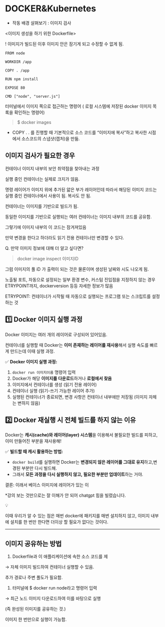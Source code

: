 # DOCKER&**Kubernetes**

- 작동 배경 살펴보기 : 이미지 검사

<이미지 생성을 하기 위한 Dockerfile>

! 이미지가 빌드된 이후 이미지 안은 잠기게 되고 수정할 수 없게 됨.

```docker
FROM node

WORKDIR /app

COPY . /app

RUN npm install

EXPOSE 80

CMD ["node", "server.js"]
```

터미널에서 이미지 쪽으로 접근하는 명령어 ( 로컬 시스템에 저장된 docker 이미지 목록을 확인하는 명령어)

> $ docker images

* COPY . . 를 진행할 때 기본적으로 소스 코드를 “이미지에 복사”하고 복사한 시점에서 소스코드의 스냅샷(캡처)을 만듦.

## 이미지 검사가 필요한 경우

컨테이너 이미지 내부의 보안 취약점을 찾아내는 과정

실행 중인 컨테이너는 실제로 크지가 않음.

명령 레이어가 이미지 위에 추가된 얇은 부가 레이어인데 따라서 해당된 이미지 코드는 실행 중인 컨테이너에서 사용이 됨. 복사도 안 됨.

컨테이너는 이미지를 기반으로 빌드가 됨.

동일한 이미지를 기반으로 실행되는 여러 컨테이너는 이미지 내부의 코드를 공유함.

그렇기에 이미지 내부의 이 코드는 잠겨져있음

만약 변경을 한다고 하더라도 읽기 전용 컨테이너만 변경할 수 있다.

Q. 만약 이미지 정보에 대해 더 알고 싶다면?

> docker image inspect 이미지ID

그럼 이미지의 풀 iD 가 출력이 되는 것은 물론이며 생성된 날짜와 시도 나오게 됨.

노출될 포트, 자동으로 설정되는 일부 환경 변수, 커스텀 진입점을 지정하지 않는 경우 ETRYPOINT까지, dockerversion  등등 자세한 정보가 많음

ETRYPOINT: 컨테이너가 시작될 때 자동으로 실행되는 프로그램 또는 스크립트를 설정하는 것

## **1️⃣ Docker 이미지 실행 과정**

Docker 이미지는 여러 개의 레이어로 구성되어 있어있음.

컨테이너를 실행할 때 Docker는 **이미 존재하는 레이어를 재사용**해서 실행 속도를 빠르게 만드는데 이때 실행 과정.

✅ **Docker 이미지 실행 과정:**

1. `docker run 이미지이름` 명령어 입력
2. Docker가 해당 **이미지를 다운로드**하거나 **로컬에서 찾음**
3. 이미지에서 컨테이너를 생성 (읽기 전용 레이어)
4. 컨테이너 실행 (읽기-쓰기 가능한 레이어 추가)
5. 실행된 컨테이너가 종료되면, 변경 사항은 컨테이너 내부에만 저장됨 (이미지 자체는 변하지 않음)

## **2️⃣ Docker 재실행 시 전체 빌드를 하지 않는 이유**

Docker는 **캐시(cache)와 레이어(layer) 시스템**을 이용해서 불필요한 빌드를 피하고, 이미 만들어진 부분을 재사용해!

✅ **빌드할 때 캐시 활용하는 방법:**

- `docker build`를 실행하면 Docker는 **변경되지 않은 레이어를 그대로 유지**하고,변경된 부분만 다시 빌드해.
- 그래서 **모든 과정을 다시 실행하지 않고, 필요한 부분만 업데이트**하는 거야.

결론: 이래서 베이스 이미지에 레이어가 있는 이

*강의 보는 것만으로는 잘 이해가 안 되어 chatgpt 힘을 빌렸습니다.

<aside>
💡

이때 우리가 알 수 있는 점은 매번 docker에 패키지를 매번 설치하지 않고, 이미지 내부에 설치를 한 번만 한다면 더이상 할 필요가 없다는 것이다.

</aside>

---

## 이미지 공유하는 방법

1. Dockerfile과 이 애플리케이션에 속한 소스 코드를 제

→ 자체 이미지 빌드하여 컨테이너 실행할 수 있음.

추가 경로나 주변 폴도가 필요함.

1. 터미널에 $ docker run node라고 명령어 입력

→ 최근 노드 이미지 다운로드하여 이를 바탕으로 실행

(즉 완성된 이미지를 공유하는 것.)

이미지 한 번만으로 실행이 가능함.
